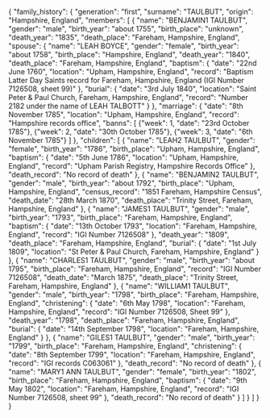 {
  "family_history": {
    "generation": "first",
    "surname": "TAULBUT",
    "origin": "Hampshire, England",
    "members": [
      {
        "name": "BENJAMIN1 TAULBUT",
        "gender": "male",
        "birth_year": "about 1755",
        "birth_place": "unknown",
        "death_year": "1835",
        "death_place": "Fareham, Hampshire, England",
        "spouse": {
          "name": "LEAH BOYCE",
          "gender": "female",
          "birth_year": "about 1758",
          "birth_place": "Hampshire, England",
          "death_year": "1840",
          "death_place": "Fareham, Hampshire, England",
          "baptism": {
            "date": "22nd June 1760",
            "location": "Upham, Hampshire, England",
            "record": "Baptism Latter Day Saints record for Fareham, Hampshire, England (IGI Number 7126508, sheet 99)"
          },
          "burial": {
            "date": "3rd July 1840",
            "location": "Saint Peter & Paul Church, Fareham, Hampshire, England",
            "record": "Number 2182 under the name of LEAH TALBOTT"
          }
        },
        "marriage": {
          "date": "8th November 1785",
          "location": "Upham, Hampshire, England",
          "record": "Hampshire records office",
          "banns": [
            {"week": 1, "date": "23rd October 1785"},
            {"week": 2, "date": "30th October 1785"},
            {"week": 3, "date": "6th November 1785"}
          ]
        },
        "children": [
          {
            "name": "LEAH2 TAULBUT",
            "gender": "female",
            "birth_year": "1786",
            "birth_place": "Upham, Hampshire, England",
            "baptism": {
              "date": "5th June 1786",
              "location": "Upham, Hampshire, England",
              "record": "Upham Parish Registry, Hampshire Records Office"
            },
            "death_record": "No record of death"
          },
          {
            "name": "BENJAMIN2 TAULBUT",
            "gender": "male",
            "birth_year": "about 1792",
            "birth_place": "Upham, Hampshire, England",
            "census_record": "1851 Fareham, Hampshire Census",
            "death_date": "28th March 1870",
            "death_place": "Trinity Street, Fareham, Hampshire, England"
          },
          {
            "name": "JAMES1 TAULBUT",
            "gender": "male",
            "birth_year": "1793",
            "birth_place": "Fareham, Hampshire, England",
            "baptism": {
              "date": "13th October 1793",
              "location": "Fareham, Hampshire, England",
              "record": "IGI Number 7126508"
            },
            "death_year": "1809",
            "death_place": "Fareham, Hampshire, England",
            "burial": {
              "date": "1st July 1809",
              "location": "St Peter & Paul Church, Fareham, Hampshire, England"
            }
          },
          {
            "name": "CHARLES1 TAULBUT",
            "gender": "male",
            "birth_year": "about 1795",
            "birth_place": "Fareham, Hampshire, England",
            "record": "IGI Number 7126508",
            "death_date": "March 1875",
            "death_place": "Trinity Street, Fareham, Hampshire, England"
          },
          {
            "name": "WILLIAM1 TAULBUT",
            "gender": "male",
            "birth_year": "1798",
            "birth_place": "Fareham, Hampshire, England",
            "christening": {
              "date": "6th May 1798",
              "location": "Fareham, Hampshire, England",
              "record": "IGI Number 7126508, Sheet 99"
            },
            "death_year": "1798",
            "death_place": "Fareham, Hampshire, England",
            "burial": {
              "date": "14th September 1798",
              "location": "Fareham, Hampshire, England"
            }
          },
          {
            "name": "GILES1 TAULBUT",
            "gender": "male",
            "birth_year": "1799",
            "birth_place": "Fareham, Hampshire, England",
            "christening": {
              "date": "8th September 1799",
              "location": "Fareham, Hampshire, England",
              "record": "IGI records C063061"
            },
            "death_record": "No record of death"
          },
          {
            "name": "MARY1 ANN TAULBUT",
            "gender": "female",
            "birth_year": "1802",
            "birth_place": "Fareham, Hampshire, England",
            "baptism": {
              "date": "9th May 1802",
              "location": "Fareham, Hampshire, England",
              "record": "IGI Number 7126508, sheet 99"
            },
            "death_record": "No record of death"
          }
        ]
      }
    ]
  }
}
